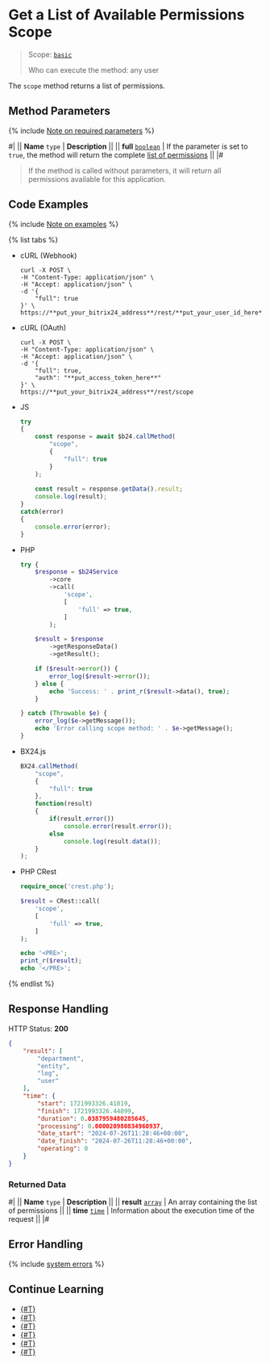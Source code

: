# Get a List of Available Permissions Scope

> Scope: [`basic`](../../scopes/permissions.md)
>
> Who can execute the method: any user

The `scope` method returns a list of permissions.

## Method Parameters

{% include [Note on required parameters](../../../_includes/required.md) %}

#|
|| **Name**
`type` | **Description** ||
|| **full**
[`boolean`](../../data-types.md) | If the parameter is set to `true`, the method will return the complete [list of permissions](../../scopes/permissions.md) ||
|#

> If the method is called without parameters, it will return all permissions available for this application.

## Code Examples

{% include [Note on examples](../../../_includes/examples.md) %}

{% list tabs %}

- cURL (Webhook)

    ```curl
    curl -X POST \
    -H "Content-Type: application/json" \
    -H "Accept: application/json" \
    -d '{
        "full": true
    }' \
    https://**put_your_bitrix24_address**/rest/**put_your_user_id_here**/**put_your_webhook_here**/scope
    ```

- cURL (OAuth)

    ```curl
    curl -X POST \
    -H "Content-Type: application/json" \
    -H "Accept: application/json" \
    -d '{
        "full": true,
        "auth": "**put_access_token_here**"
    }' \
    https://**put_your_bitrix24_address**/rest/scope
    ```

- JS

    ```js
    try
    {
    	const response = await $b24.callMethod(
    		"scope",
    		{
    			"full": true
    		}
    	);
    	
    	const result = response.getData().result;
    	console.log(result);
    }
    catch(error)
    {
    	console.error(error);
    }
    ```

- PHP

    ```php
    try {
        $response = $b24Service
            ->core
            ->call(
                'scope',
                [
                    'full' => true,
                ]
            );
    
        $result = $response
            ->getResponseData()
            ->getResult();
    
        if ($result->error()) {
            error_log($result->error());
        } else {
            echo 'Success: ' . print_r($result->data(), true);
        }
    
    } catch (Throwable $e) {
        error_log($e->getMessage());
        echo 'Error calling scope method: ' . $e->getMessage();
    }
    ```

- BX24.js

    ```js
    BX24.callMethod(
        "scope",
        {
            "full": true
        },
        function(result)
        {
            if(result.error())
                console.error(result.error());
            else
                console.log(result.data());
        }
    );
    ```

- PHP CRest

    ```php
    require_once('crest.php');

    $result = CRest::call(
        'scope',
        [
            'full' => true,
        ]
    );

    echo '<PRE>';
    print_r($result);
    echo '</PRE>';
    ```

{% endlist %}

## Response Handling

HTTP Status: **200**

```json
{
    "result": [
        "department",
        "entity",
        "log",
        "user"
    ],
    "time": {
        "start": 1721993326.41019,
        "finish": 1721993326.44899,
        "duration": 0.0387959480285645,
        "processing": 0.000020980834960937,
        "date_start": "2024-07-26T11:28:46+00:00",
        "date_finish": "2024-07-26T11:28:46+00:00",
        "operating": 0
    }
}
```

### Returned Data

#|
|| **Name**
`type` | **Description** ||
|| **result**
[`array`](../../data-types.md) | An array containing the list of permissions ||
|| **time**
[`time`](../../data-types.md) | Information about the execution time of the request ||
|#

## Error Handling

{% include [system errors](../../../_includes/system-errors.md) %}

## Continue Learning

- [{#T}](./method-get.md)
- [{#T}](./app-info.md)
- [{#T}](./access-name.md)
- [{#T}](./feature-get.md)
- [{#T}](./server-time.md)
- [{#T}](./methods.md)